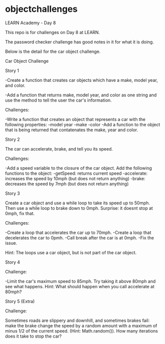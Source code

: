 # objectchallenges

LEARN Academy - Day 8

This repo is for challenges on Day 8 at LEARN.

The password checker challenge has good notes in it for what it is doing.

Below is the detail for the car object challenge.

Car Object Challenge


Story 1

-Create a function that creates car objects which have a make, model year, and color.

-Add a function that returns make, model year, and color as one string and use the method to tell the user the car's information.

Challenges:

-Write a function that creates an object that represents a car with the following properties:
    -model year
    -make
    -color
-Add a function to the object that is being returned that contatenates the make, year and color.


Story 2

The car can accelerate, brake, and tell you its speed.

Challenges:

-Add a speed variable to the closure of the car object. Add the following functions to the object:
    -getSpeed: returns current speed
    -accelerate: increases the speed by 10mph (but does not return anything)
    -brake: decreases the speed by 7mph (but does not return anything)


Story 3

Create a car object and use a while loop to take its speed up to 50mph.
Then use a while loop to brake down to 0mph.
Surprise: it doesnt stop at 0mph, fix that.

Challenges:

-Create a loop that accelerates the car up to 70mph.
-Create a loop that decelerates the car to 0pmh.
-Call break after the car is at 0mph.
-Fix the issue.

Hint: The loops use a car object, but is not part of the car object.


Story 4

Challenge:

-Limit the car's maximum speed to 85mph. Try taking it above 80mph and see what happens.
Hint: What should happen when you call accelerate at 80mph?


Story 5 (Extra)

Challenge:

Sometimes roads are slippery and downhill, and sometimes brakes fail: make the brake change the speed by a random amount with a maximum of minus 1/2 of the current speed. (Hint: Math.random()). How many iterations does it take to stop the car?
